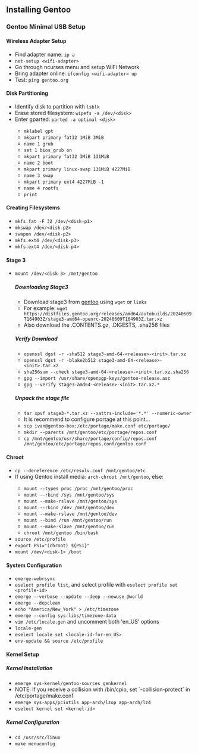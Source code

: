 <h2>Installing Gentoo</h2>
<h3>Gentoo Minimal USB Setup</h3>
<h4>Wireless Adapter Setup</h4>
<ul>
  <li>Find adapter name: <code>ip a</code></li>
  <li><code>net-setup &ltwifi-adapter&gt</code></li>
  <li>Go through ncurses menu and setup WiFi Network</li>
  <li>Bring adapter online: <code>ifconfig &ltwifi-adapter&gt up</code></li>
  <li>Test: <code>ping gentoo.org</code></li>
</ul>
<h4>Disk Partitioning</h4>
<ul>
  <li>Identify disk to partition with <code>lsblk</code></li>
  <li>Erase stored filesystem: <code>wipefs -a /dev/&ltdisk&gt</code></li>
  <li>Enter gparted: <code>parted -a optimal &ltdisk&gt</code></li>
  <ul>
    <li><code>mklabel gpt</code></li>
    <li><code>mkpart primary fat32 1MiB 3MiB</code></li>
    <li><code>name 1 grub</code></li>
    <li><code>set 1 bios_grub on</code></li>
    <li><code>mkpart primary fat32 3MiB 131MiB</code></li>
    <li><code>name 2 boot</code></li>
    <li><code>mkpart primary linux-swap 131MiB 4227MiB</code></li>
    <li><code>name 3 swap</code></li>
    <li><code>mkpart primary ext4 4227MiB -1</code></li>
    <li><code>name 4 rootfs</code></li>
    <li><code>print</code></li>
  </ul>
</ul>
<h4>Creating Filesystems</h4>
<ul>
  <li><code>mkfs.fat -F 32 /dev/&ltdisk-p1&gt</code></li>
  <li><code>mkswap /dev/&ltdisk-p2&gt</code></li>
  <li><code>swapon /dev/&ltdisk-p2&gt</code></li>
  <li><code>mkfs.ext4 /dev/&ltdisk-p3&gt</code></li>
  <li><code>mkfs.ext4 /dev/&ltdisk-p4&gt</code></li>
</ul>
<h4>Stage 3</h4>
<ul>
  <li><code>mount /dev/&ltdisk-3&gt /mnt/gentoo</code></li>
  <h5>Downloading Stage3</h5>
  <ul>
    <li>Download stage3 from <a href="https://www.gentoo.org/downloads/#other-arches">gentoo</a> using <code>wget</code> or <code>links</code></li>
    <li>For example: <code>wget https://distfiles.gentoo.org/releases/amd64/autobuilds/20240609T164903Z/stage3-amd64-openrc-20240609T164903Z.tar.xz</code></li>
    <li>Also download the .CONTENTS.gz, .DIGESTS, .sha256 files</li>
  </ul>
  <h5>Verify Download</h5>
  <ul>
    <li><code>openssl dgst -r -sha512 stage3-amd-64-&ltrelease&gt-&ltinit&gt.tar.xz</code></li>
    <li><code>openssl dgst -r -blake2b512 stage3-amd-64-&ltrelease&gt-&ltinit&gt.tar.xz</code></li>
    <li><code>sha256sum --check stage3-amd-64-&ltrelease&gt-&ltinit&gt.tar.xz.sha256</code></li>
    <li><code>gpg --import /usr/share/openpgp-keys/gentoo-release.asc</code></li>
    <li><code>gpg --verify stage3-amd64-&ltrelease&gt-&ltinit&gt.tar.xz.*</code></li>
  </ul>
  <h5>Unpack the stage file</h5>
  <ul>
    <li><code>tar xpvf stage3-*.tar.xz --xattrs-include='*.*' --numeric-owner</code></li>
    <li>It is recommend to configure portage at this point...</li>
    <li><code>scp ivan@gentoo-box:/etc/portage/make.conf etc/portage/</code></li>
    <li><code>mkdir --parents /mnt/gentoo/etc/portage/repos.conf</code></li>
    <li><code>cp /mnt/gentoo/usr/share/portage/config/repos.conf /mnt/gentoo/etc/portage/repos.conf/gentoo.conf</code></li>
  </ul>
</ul>
<h4>Chroot</h4>
<ul>
  <li><code>cp --dereference /etc/resolv.conf /mnt/gentoo/etc</code></li>
  <li>If using Gentoo install media: <code>arch-chroot /mnt/gentoo</code>, else: </li>
  <ul>
    <li><code>mount --types proc /proc /mnt/gentoo/proc</code></li>
    <li><code>mount --rbind /sys /mnt/gentoo/sys</code></li>
    <li><code>mount --make-rslave /mnt/gentoo/sys</code></li>
    <li><code>mount --rbind /dev /mnt/gentoo/dev</code></li>
    <li><code>mount --make-rslave /mnt/gentoo/dev</code></li>
    <li><code>mount --bind /run /mnt/gentoo/run</code></li>
    <li><code>mount --make-slave /mnt/gentoo/run</code></li>
    <li><code>chroot /mnt/gentoo /bin/bash</code></li>
  </ul>
  <li><code>source /etc/profile</code></li>
  <li><code>export PS1="(chroot) ${PS1}"</code></li>
  <li><code>mount /dev/&ltdisk-1&gt /boot</code></li>
</ul>
<h4>System Configuration</h4>
<ul>
  <li><code>emerge-webrsync</code></li>
  <li><code>eselect profile list</code>, and select profile with <code>eselect profile set &ltprofile-id&gt</code></li>
  <li><code>emerge --verbose --update --deep --newuse @world</code></li>
  <li><code>emerge --depclean</code></li>
  <li><code>echo "America/New_York" > /etc/timezone</code></li>
  <li><code>emerge --config sys-libs/timezone-data</code></li>
  <li><code>vim /etc/locale.gen</code> and uncomment both 'en_US' options</li>
  <li><code>locale-gen</code></li>
  <li><code>eselect locale set &ltlocale-id-for-en_US&gt</code></li>
  <li><code>env-update && source /etc/profile</code></li>
</ul>
<h4>Kernel Setup</h4>
<h5>Kernel Installation</h5>
<ul>
  <li><code>emerge sys-kernel/gentoo-sources genkernel</code></li>
  <li>NOTE: If you receive a collision with /bin/cpio, set `-collision-protect` in /etc/portage/make.conf</li>
  <li><code>emerge sys-apps/pciutils app-arch/lzop app-arch/lz4</code></li>
  <li><code>eselect kernel set &ltkernel-id&gt</code></li>
</ul>
<h5>Kernel Configuration</h5>
<ul>
  <li><code>cd /usr/src/linux</code></li>
  <li><code>make menuconfig</code></li>
</ul>
